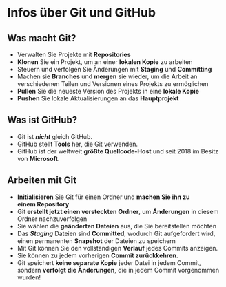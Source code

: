 <h1> Infos über Git und GitHub</h1>

## Was macht Git?

* Verwalten Sie Projekte mit **Repositories**
* **Klonen** Sie ein Projekt, um an einer **lokalen Kopie** zu arbeiten
* Steuern und verfolgen Sie Änderungen mit **Staging** und **Committing**
* Machen sie **Branches** und **mergen** sie wieder, um die Arbeit an verschiedenen Teilen und Versionen eines Projekts zu ermöglichen
* **Pullen** Sie die neueste Version des Projekts in eine **lokale Kopie**
* **Pushen** Sie lokale Aktualisierungen an das **Hauptprojekt**


## Was ist GitHub?

* Git ist ***nicht*** gleich GitHub.
* GitHub stellt **Tools** her, die Git verwenden.
* GitHub ist der weltweit **größte Quellcode-Host** und seit 2018 im Besitz von **Microsoft**.

## Arbeiten mit Git

* **Initialisieren** Sie Git für einen Ordner und **machen Sie ihn zu einem Repository**
* Git **erstellt jetzt einen versteckten Ordner**, um **Änderungen** in diesem Ordner nachzuverfolgen
* Sie wählen die **geänderten Dateien** aus, die Sie bereitstellen möchten
* Das ***Staging*** Dateien sind **Committed**, wodurch Git aufgefordert wird, einen permanenten **Snapshot** der Dateien zu speichern
* Mit Git können Sie den vollständigen **Verlauf** jedes Commits anzeigen.
* Sie können zu jedem vorherigen **Commit zurückkehren.**
* Git speichert **keine separate Kopie** jeder Datei in jedem Commit, sondern **verfolgt die Änderungen**, die in jedem Commit vorgenommen wurden!

